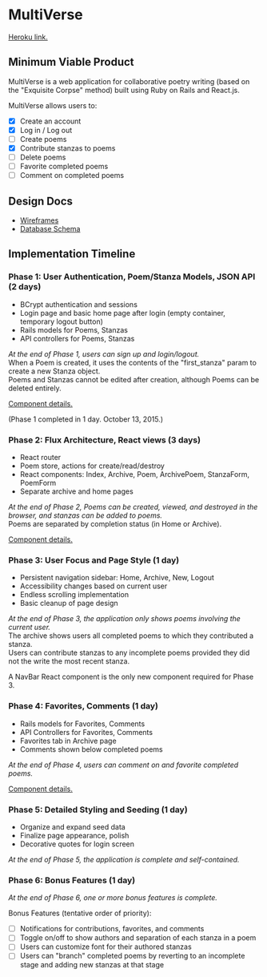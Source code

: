 # MultiVerse

[Heroku link.](http://multi-verse.herokuapp.com)

## Minimum Viable Product

MultiVerse is a web application for collaborative poetry writing (based on the
  "Exquisite Corpse" method) built using
Ruby on Rails and React.js.

MultiVerse allows users to:

- [x] Create an account
- [x] Log in / Log out
- [ ] Create poems
- [x] Contribute stanzas to poems
- [ ] Delete poems
- [ ] Favorite completed poems
- [ ] Comment on completed poems

## Design Docs

* [Wireframes](./docs/views.md)
* [Database Schema](./docs/schema.md)

## Implementation Timeline

### Phase 1: User Authentication, Poem/Stanza Models, JSON API (2 days)
* BCrypt authentication and sessions
* Login page and basic home page after login (empty container, temporary logout
  button)
* Rails models for Poems, Stanzas
* API controllers for Poems, Stanzas

*At the end of Phase 1, users can sign up and login/logout.*   
When a Poem is created, it uses the contents of the "first_stanza" param to
create a new Stanza object.  
Poems and Stanzas cannot be edited after creation, although Poems can be deleted
entirely.  

[Component details.](./docs/phases/phase1.md)

(Phase 1 completed in 1 day. October 13, 2015.)

### Phase 2: Flux Architecture, React views (3 days)
* React router
* Poem store, actions for create/read/destroy
* React components: Index, Archive, Poem, ArchivePoem, StanzaForm, PoemForm
* Separate archive and home pages

*At the end of Phase 2, Poems can be created, viewed, and destroyed in the
browser, and stanzas can be added to poems.*  
Poems are separated by completion status (in Home or Archive).

[Component details.](./docs/phases/phase2.md)


### Phase 3: User Focus and Page Style (1 day)
* Persistent navigation sidebar: Home, Archive, New, Logout
* Accessibility changes based on current user
* Endless scrolling implementation
* Basic cleanup of page design

*At the end of Phase 3, the application only shows poems involving the current user.*  
The archive shows users all completed poems to which they contributed a stanza.  
Users can contribute stanzas to any incomplete poems provided they did not the write the most recent stanza.  

A NavBar React component is the only new component required for Phase 3.

### Phase 4: Favorites, Comments (1 day)
* Rails models for Favorites, Comments
* API Controllers for Favorites, Comments
* Favorites tab in Archive page
* Comments shown below completed poems

*At the end of Phase 4, users can comment on and favorite completed poems.*

[Component details.](./docs/phases/phase4.md)

### Phase 5: Detailed Styling and Seeding (1 day)
* Organize and expand seed data
* Finalize page appearance, polish
* Decorative quotes for login screen

*At the end of Phase 5, the application is complete and self-contained.*

### Phase 6: Bonus Features (1 day)
*At the end of Phase 6, one or more bonus features is complete.*

Bonus Features (tentative order of priority):  
- [ ] Notifications for contributions, favorites, and comments
- [ ] Toggle on/off to show authors and separation of each stanza in a poem
- [ ] Users can customize font for their authored stanzas
- [ ] Users can "branch" completed poems by reverting to an incomplete stage and
 adding new stanzas at that stage
